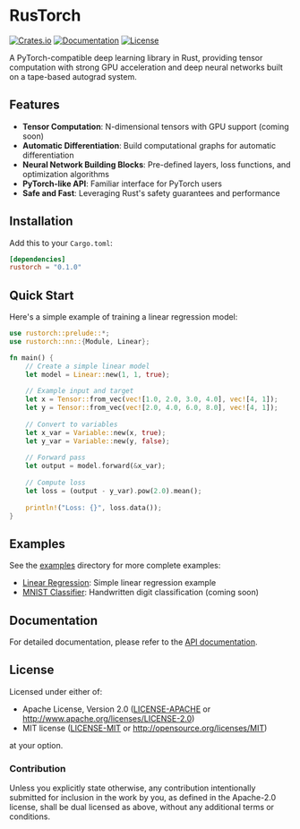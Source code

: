 # RusTorch

[![Crates.io](https://img.shields.io/crates/v/rustorch)](https://crates.io/crates/rustorch)
[![Documentation](https://docs.rs/rustorch/badge.svg)](https://docs.rs/rustorch)
[![License](https://img.shields.io/badge/license-MIT%2FApache--2.0-blue.svg)](https://github.com/yourusername/rustorch)

A PyTorch-compatible deep learning library in Rust, providing tensor computation with strong GPU acceleration and deep neural networks built on a tape-based autograd system.

## Features

- **Tensor Computation**: N-dimensional tensors with GPU support (coming soon)
- **Automatic Differentiation**: Build computational graphs for automatic differentiation
- **Neural Network Building Blocks**: Pre-defined layers, loss functions, and optimization algorithms
- **PyTorch-like API**: Familiar interface for PyTorch users
- **Safe and Fast**: Leveraging Rust's safety guarantees and performance

## Installation

Add this to your `Cargo.toml`:

```toml
[dependencies]
rustorch = "0.1.0"
```

## Quick Start

Here's a simple example of training a linear regression model:

```rust
use rustorch::prelude::*;
use rustorch::nn::{Module, Linear};

fn main() {
    // Create a simple linear model
    let model = Linear::new(1, 1, true);
    
    // Example input and target
    let x = Tensor::from_vec(vec![1.0, 2.0, 3.0, 4.0], vec![4, 1]);
    let y = Tensor::from_vec(vec![2.0, 4.0, 6.0, 8.0], vec![4, 1]);
    
    // Convert to variables
    let x_var = Variable::new(x, true);
    let y_var = Variable::new(y, false);
    
    // Forward pass
    let output = model.forward(&x_var);
    
    // Compute loss
    let loss = (output - y_var).pow(2.0).mean();
    
    println!("Loss: {}", loss.data());
}
```

## Examples

See the [examples](examples/) directory for more complete examples:

- [Linear Regression](examples/linear_regression.rs): Simple linear regression example
- [MNIST Classifier](examples/mnist.rs): Handwritten digit classification (coming soon)

## Documentation

For detailed documentation, please refer to the [API documentation](https://docs.rs/rustorch).

## License

Licensed under either of:

 * Apache License, Version 2.0 ([LICENSE-APACHE](LICENSE-APACHE) or http://www.apache.org/licenses/LICENSE-2.0)
 * MIT license ([LICENSE-MIT](LICENSE-MIT) or http://opensource.org/licenses/MIT)

at your option.

### Contribution

Unless you explicitly state otherwise, any contribution intentionally submitted
for inclusion in the work by you, as defined in the Apache-2.0 license, shall be
dual licensed as above, without any additional terms or conditions.
